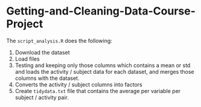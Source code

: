 # Getting-and-Cleaning-Data-Course-Project
The `script_analysis.R` does the following:

1. Download the dataset
2. Load files
3. Testing and keeping only those columns which contains a mean or std and loads the activity / subject data for each dataset, and merges those columns with the dataset.
4. Converts the activity / subject columns into factors
5. Create `tidydata.txt` file that contains the average per variable per subject / activity pair.
